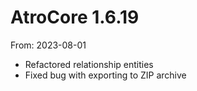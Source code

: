 # AtroCore 1.6.19
From: 2023-08-01

* Refactored relationship entities
* Fixed bug with exporting to ZIP archive